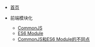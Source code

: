 + [首页](/)

+ 前端模块化
  - [CommonJS](/module/CommonJS.md "This article is about CommonJS")
  - [ES6 Module](/module/ES6Module.md "This article is about ES6 Module")
  - [CommonJS和ES6 Module的不同点](/module/CommonJS%E4%B8%8EES6Module%E4%B8%8D%E5%90%8C.md "CommonJS、ES6 Module difference")